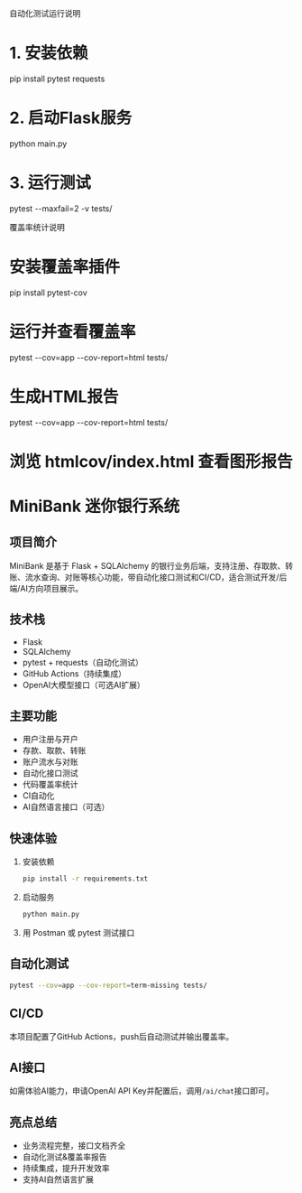 自动化测试运行说明
# 1. 安装依赖
pip install pytest requests

# 2. 启动Flask服务
python main.py

# 3. 运行测试
pytest --maxfail=2 -v tests/

覆盖率统计说明
# 安装覆盖率插件
pip install pytest-cov

# 运行并查看覆盖率
pytest --cov=app --cov-report=html tests/

# 生成HTML报告
pytest --cov=app --cov-report=html tests/
# 浏览 htmlcov/index.html 查看图形报告

# MiniBank 迷你银行系统

## 项目简介
MiniBank 是基于 Flask + SQLAlchemy 的银行业务后端，支持注册、存取款、转账、流水查询、对账等核心功能，带自动化接口测试和CI/CD，适合测试开发/后端/AI方向项目展示。

## 技术栈
- Flask
- SQLAlchemy
- pytest + requests（自动化测试）
- GitHub Actions（持续集成）
- OpenAI大模型接口（可选AI扩展）

## 主要功能
- 用户注册与开户
- 存款、取款、转账
- 账户流水与对账
- 自动化接口测试
- 代码覆盖率统计
- CI自动化
- AI自然语言接口（可选）

## 快速体验
1. 安装依赖
   ```bash
   pip install -r requirements.txt
   ```
2. 启动服务
   ```bash
   python main.py
   ```
3. 用 Postman 或 pytest 测试接口

## 自动化测试
```bash
pytest --cov=app --cov-report=term-missing tests/
```

## CI/CD
本项目配置了GitHub Actions，push后自动测试并输出覆盖率。

## AI接口
如需体验AI能力，申请OpenAI API Key并配置后，调用`/ai/chat`接口即可。

## 亮点总结
- 业务流程完整，接口文档齐全
- 自动化测试&覆盖率报告
- 持续集成，提升开发效率
- 支持AI自然语言扩展


